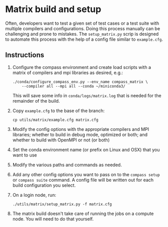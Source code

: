 Matrix build and setup
======================

Often, developers want to test a given set of test cases or a test suite with
multiple compilers and configurations.  Doing this process manually can be 
challenging and prone to mistakes.  The `setup_matrix.py` scrip is designed
to automate this process with the help of a config file similar to 
`example.cfg`.

Instructions
------------

1. Configure the compass environment and create load scripts with a matrix of
   compilers and mpi libraries as desired, e.g.:
   ```shell
   ./conda/configure_compass_env.py --env_name compass_matrix \
       --compiler all --mpi all --conda ~/miniconda3/
   ```
   This will save some info in `conda/logs/matrix.log` that is needed for the
   remainder of the build.

2. Copy `example.cfg` to the base of the branch:
   ```shell
   cp utils/matrix/example.cfg matrix.cfg
   ```

3. Modify the config options with the appropriate compilers and MPI libraries;
   whether to build in debug mode, optimized or both; and whether to build with
   OpenMPI or not (or both)

4. Set the conda environment name (or prefix on Linux and OSX) that you want to
   use

5. Modify the various paths and commands as needed.

6. Add any other config options you want to pass on to the `compass setup` or
   `compass suite` command.  A config file will be written out for each
   build configuration you select.

7. On a login node, run:
   ```shell
   ./utils/matrix/setup_matrix.py -f matrix.cfg
   ```

8. The matrix build doesn't take care of running the jobs on a compute node.
   You will need to do that yourself.
